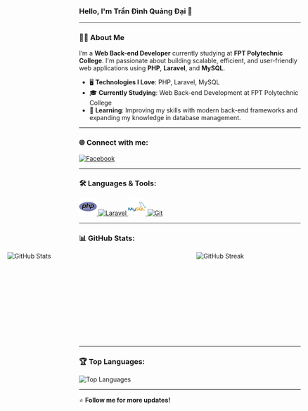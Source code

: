 ### Hello, I'm Trần Đình Quảng Đại 👋

---

### 👨‍💻 About Me
I’m a **Web Back-end Developer** currently studying at **FPT Polytechnic College**. I'm passionate about building scalable, efficient, and user-friendly web applications using **PHP**, **Laravel**, and **MySQL**.
- 🖥️ **Technologies I Love**: PHP, Laravel, MySQL
- 🎓 **Currently Studying**: Web Back-end Development at FPT Polytechnic College
- 🌱 **Learning**: Improving my skills with modern back-end frameworks and expanding my knowledge in database management.

---

### 🌐 Connect with me:  
<p align="left">
  <a href="https://www.facebook.com/quangdai2309" target="blank">
    <img align="center" src="https://cdn.jsdelivr.net/npm/simple-icons@3.13.0/icons/facebook.svg" alt="Facebook" height="30" width="40" />
  </a>
</p>

---

### 🛠️ Languages & Tools:  
<p align="left">
  <a href="https://www.php.net/" target="_blank">
    <img src="https://raw.githubusercontent.com/devicons/devicon/master/icons/php/php-original.svg" alt="PHP" width="40" height="40"/>
  </a>
  <a href="https://laravel.com/" target="_blank">
    <img src="https://cdn.jsdelivr.net/npm/simple-icons@3.0.1/icons/laravel.svg" alt="Laravel" width="40" height="40"/>
  </a>
  <a href="https://www.mysql.com/" target="_blank">
    <img src="https://raw.githubusercontent.com/devicons/devicon/master/icons/mysql/mysql-original-wordmark.svg" alt="MySQL" width="40" height="40"/>
  </a>
  <a href="https://git-scm.com/" target="_blank">
    <img src="https://www.vectorlogo.zone/logos/git-scm/git-scm-icon.svg" alt="Git" width="40" height="40"/>
  </a>
</p>

---

### 📊 GitHub Stats:  
<p style="display: flex; justify-content: center; gap: 30px;">
  <img src="https://github-readme-stats.vercel.app/api?username=quangdai2309&show_icons=true&theme=tokyonight" alt="GitHub Stats" width="400" height="200"/>
  <img src="https://github-readme-streak-stats.herokuapp.com/?user=quangdai2309&theme=tokyonight" alt="GitHub Streak" width="400" height="200"/>
</p>

---

### 🏆 Top Languages:  
<p align="left">
  <img src="https://github-readme-stats.vercel.app/api/top-langs/?username=quangdai2309&layout=compact&theme=tokyonight" alt="Top Languages"/>
</p>

---

⭐ **Follow me for more updates!**
